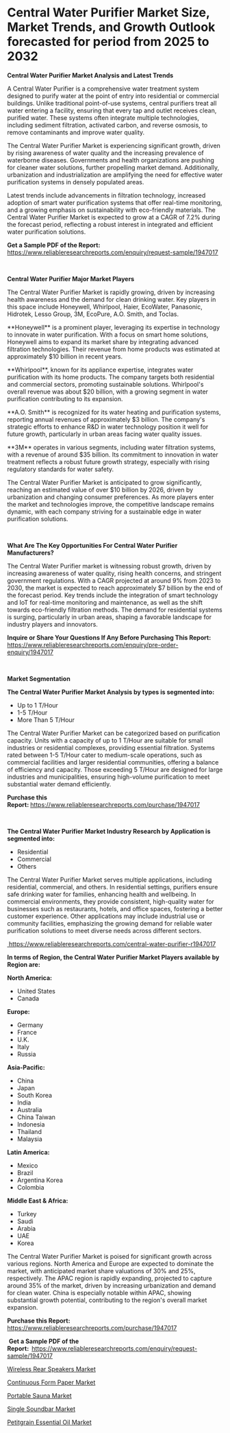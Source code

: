 <p><h1>Central Water Purifier Market Size, Market Trends, and Growth Outlook forecasted for period from 2025 to 2032</h1></p><p><strong>Central Water Purifier Market Analysis and Latest Trends</strong></p>
<p><p>A Central Water Purifier is a comprehensive water treatment system designed to purify water at the point of entry into residential or commercial buildings. Unlike traditional point-of-use systems, central purifiers treat all water entering a facility, ensuring that every tap and outlet receives clean, purified water. These systems often integrate multiple technologies, including sediment filtration, activated carbon, and reverse osmosis, to remove contaminants and improve water quality.</p><p>The Central Water Purifier Market is experiencing significant growth, driven by rising awareness of water quality and the increasing prevalence of waterborne diseases. Governments and health organizations are pushing for cleaner water solutions, further propelling market demand. Additionally, urbanization and industrialization are amplifying the need for effective water purification systems in densely populated areas. </p><p>Latest trends include advancements in filtration technology, increased adoption of smart water purification systems that offer real-time monitoring, and a growing emphasis on sustainability with eco-friendly materials. The Central Water Purifier Market is expected to grow at a CAGR of 7.2% during the forecast period, reflecting a robust interest in integrated and efficient water purification solutions.</p></p>
<p><strong>Get a Sample PDF of the Report:&nbsp;</strong> <a href="https://www.reliableresearchreports.com/enquiry/request-sample/1947017?utm_campaign=36&utm_medium=2&utm_source=Github&utm_content=ia&utm_term=08022025&utm_id=central-water-purifier">https://www.reliableresearchreports.com/enquiry/request-sample/1947017</a></p>
<p>&nbsp;</p>
<p><strong>Central Water Purifier Major Market Players</strong></p>
<p><p>The Central Water Purifier Market is rapidly growing, driven by increasing health awareness and the demand for clean drinking water. Key players in this space include Honeywell, Whirlpool, Haier, EcoWater, Panasonic, Hidrotek, Lesso Group, 3M, EcoPure, A.O. Smith, and Toclas.</p><p>**Honeywell** is a prominent player, leveraging its expertise in technology to innovate in water purification. With a focus on smart home solutions, Honeywell aims to expand its market share by integrating advanced filtration technologies. Their revenue from home products was estimated at approximately $10 billion in recent years.</p><p>**Whirlpool**, known for its appliance expertise, integrates water purification with its home products. The company targets both residential and commercial sectors, promoting sustainable solutions. Whirlpool's overall revenue was about $20 billion, with a growing segment in water purification contributing to its expansion.</p><p>**A.O. Smith** is recognized for its water heating and purification systems, reporting annual revenues of approximately $3 billion. The company's strategic efforts to enhance R&D in water technology position it well for future growth, particularly in urban areas facing water quality issues.</p><p>**3M** operates in various segments, including water filtration systems, with a revenue of around $35 billion. Its commitment to innovation in water treatment reflects a robust future growth strategy, especially with rising regulatory standards for water safety.</p><p>The Central Water Purifier Market is anticipated to grow significantly, reaching an estimated value of over $10 billion by 2026, driven by urbanization and changing consumer preferences. As more players enter the market and technologies improve, the competitive landscape remains dynamic, with each company striving for a sustainable edge in water purification solutions.</p></p>
<p>&nbsp;</p>
<p><strong>What Are The Key Opportunities For Central Water Purifier Manufacturers?</strong></p>
<p><p>The Central Water Purifier market is witnessing robust growth, driven by increasing awareness of water quality, rising health concerns, and stringent government regulations. With a CAGR projected at around 9% from 2023 to 2030, the market is expected to reach approximately $7 billion by the end of the forecast period. Key trends include the integration of smart technology and IoT for real-time monitoring and maintenance, as well as the shift towards eco-friendly filtration methods. The demand for residential systems is surging, particularly in urban areas, shaping a favorable landscape for industry players and innovators.</p></p>
<p><strong>Inquire or Share Your Questions If Any Before Purchasing This Report:</strong> <a href="https://www.reliableresearchreports.com/enquiry/pre-order-enquiry/1947017?utm_campaign=36&utm_medium=2&utm_source=Github&utm_content=ia&utm_term=08022025&utm_id=central-water-purifier">https://www.reliableresearchreports.com/enquiry/pre-order-enquiry/1947017</a></p>
<p>&nbsp;</p>
<p><strong>Market Segmentation</strong></p>
<p><strong>The Central Water Purifier Market Analysis by types is segmented into:</strong></p>
<p><ul><li>Up to 1 T/Hour</li><li>1-5 T/Hour</li><li>More Than 5 T/Hour</li></ul></p>
<p><p>The Central Water Purifier Market can be categorized based on purification capacity. Units with a capacity of up to 1 T/Hour are suitable for small industries or residential complexes, providing essential filtration. Systems rated between 1-5 T/Hour cater to medium-scale operations, such as commercial facilities and larger residential communities, offering a balance of efficiency and capacity. Those exceeding 5 T/Hour are designed for large industries and municipalities, ensuring high-volume purification to meet substantial water demand efficiently.</p></p>
<p><strong>Purchase this Report:&nbsp;</strong><a href="https://www.reliableresearchreports.com/purchase/1947017?utm_campaign=36&utm_medium=2&utm_source=Github&utm_content=ia&utm_term=08022025&utm_id=central-water-purifier">https://www.reliableresearchreports.com/purchase/1947017</a></p>
<p>&nbsp;</p>
<p><strong>The Central Water Purifier Market Industry Research by Application is segmented into:</strong></p>
<p><ul><li>Residential</li><li>Commercial</li><li>Others</li></ul></p>
<p><p>The Central Water Purifier Market serves multiple applications, including residential, commercial, and others. In residential settings, purifiers ensure safe drinking water for families, enhancing health and wellbeing. In commercial environments, they provide consistent, high-quality water for businesses such as restaurants, hotels, and office spaces, fostering a better customer experience. Other applications may include industrial use or community facilities, emphasizing the growing demand for reliable water purification solutions to meet diverse needs across different sectors.</p></p>
<p><a href="https://www.reliableresearchreports.com/central-water-purifier-r1947017?utm_campaign=36&utm_medium=2&utm_source=Github&utm_content=ia&utm_term=08022025&utm_id=central-water-purifier">&nbsp;https://www.reliableresearchreports.com/central-water-purifier-r1947017</a></p>
<p><strong>In terms of Region, the Central Water Purifier Market Players available by Region are:</strong></p>
<p>
    <p> <strong> North America: </strong>
        <ul>
            <li>United States</li>
            <li>Canada</li>
        </ul>
        </p> 
    <p> <strong> Europe: </strong>
        <ul>
            <li>Germany</li>
            <li>France</li>
            <li>U.K.</li>
            <li>Italy</li>
            <li>Russia</li>
        </ul>
        </p> 
    <p> <strong> Asia-Pacific: </strong>
        <ul>
            <li>China</li>
            <li>Japan</li>
            <li>South Korea</li>
            <li>India</li>
            <li>Australia</li>
            <li>China Taiwan</li>
            <li>Indonesia</li>
            <li>Thailand</li>
            <li>Malaysia</li>
        </ul>
        </p> 
    <p> <strong> Latin America: </strong>
        <ul>
            <li>Mexico</li>
            <li>Brazil</li>
            <li>Argentina Korea</li>
            <li>Colombia</li>
        </ul>
        </p> 
    <p> <strong> Middle East & Africa: </strong>
        <ul>
            <li>Turkey</li>
            <li>Saudi</li>
            <li>Arabia</li>
            <li>UAE</li>
            <li>Korea</li>
        </ul>
    </p>
    </p>
<p><p>The Central Water Purifier Market is poised for significant growth across various regions. North America and Europe are expected to dominate the market, with anticipated market share valuations of 30% and 25%, respectively. The APAC region is rapidly expanding, projected to capture around 35% of the market, driven by increasing urbanization and demand for clean water. China is especially notable within APAC, showing substantial growth potential, contributing to the region's overall market expansion.</p></p>
<p><strong>Purchase this Report: </strong><a href="https://www.reliableresearchreports.com/purchase/1947017?utm_campaign=36&utm_medium=2&utm_source=Github&utm_content=ia&utm_term=08022025&utm_id=central-water-purifier">https://www.reliableresearchreports.com/purchase/1947017</a></p>
<p>&nbsp;<strong>Get a Sample PDF of the Report:&nbsp;&nbsp;</strong><a href="https://www.reliableresearchreports.com/enquiry/request-sample/1947017?utm_campaign=36&utm_medium=2&utm_source=Github&utm_content=ia&utm_term=08022025&utm_id=central-water-purifier">https://www.reliableresearchreports.com/enquiry/request-sample/1947017</a></p>
<p><strong></strong></p>
<p><p><a href="https://github.com/genayziben/Market-Research-Report-List-1/blob/main/wireless-rear-speakers-market.md?utm_campaign=36&utm_medium=2&utm_source=Github&utm_content=ia&utm_term=08022025&utm_id=central-water-purifier">Wireless Rear Speakers Market</a></p><p><a href="https://github.com/raeezkenedz/Market-Research-Report-List-1/blob/main/continuous-form-paper-market.md?utm_campaign=36&utm_medium=2&utm_source=Github&utm_content=ia&utm_term=08022025&utm_id=central-water-purifier">Continuous Form Paper Market</a></p><p><a href="https://github.com/meuskocov/Market-Research-Report-List-1/blob/main/portable-sauna-market.md?utm_campaign=36&utm_medium=2&utm_source=Github&utm_content=ia&utm_term=08022025&utm_id=central-water-purifier">Portable Sauna Market</a></p><p><a href="https://github.com/binnazcassam/Market-Research-Report-List-1/blob/main/single-soundbar-market.md?utm_campaign=36&utm_medium=2&utm_source=Github&utm_content=ia&utm_term=08022025&utm_id=central-water-purifier">Single Soundbar Market</a></p><p><a href="https://github.com/elitasvimal/Market-Research-Report-List-1/blob/main/petitgrain-essential-oil-market.md?utm_campaign=36&utm_medium=2&utm_source=Github&utm_content=ia&utm_term=08022025&utm_id=central-water-purifier">Petitgrain Essential Oil Market</a></p></p>